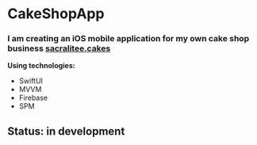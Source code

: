 # CakeShopApp
### I am creating an iOS mobile application for my own cake shop business [sacralitee.cakes](https://www.instagram.com/sacralitee.cakes/)
**Using technologies:**
- SwiftUI
- MVVM
- Firebase
- SPM

## Status: in development
